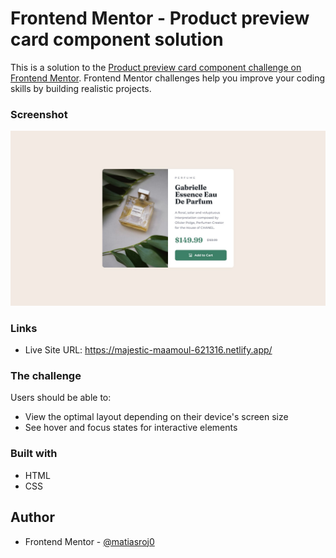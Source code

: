 # Frontend Mentor - Product preview card component solution

This is a solution to the [Product preview card component challenge on Frontend Mentor](https://www.frontendmentor.io/challenges/product-preview-card-component-GO7UmttRfa). Frontend Mentor challenges help you improve your coding skills by building realistic projects. 

### Screenshot

![](./design/desktop-design.jpg)

### Links

- Live Site URL: https://majestic-maamoul-621316.netlify.app/

### The challenge

Users should be able to:

- View the optimal layout depending on their device's screen size
- See hover and focus states for interactive elements

### Built with

- HTML
- CSS

## Author

- Frontend Mentor - [@matiasroj0](https://www.frontendmentor.io/profile/matiasroj0)

